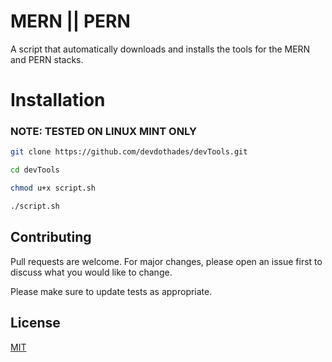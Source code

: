 # MERN || PERN

A script that automatically downloads and installs the tools for the MERN and PERN stacks.

# Installation

### NOTE: TESTED ON LINUX MINT ONLY

```bash
git clone https://github.com/devdothades/devTools.git

cd devTools

chmod u+x script.sh

./script.sh
```

## Contributing

Pull requests are welcome. For major changes, please open an issue first
to discuss what you would like to change.

Please make sure to update tests as appropriate.

## License

[MIT](https://github.com/devdothades/devTools?tab=MIT-1-ov-file)
